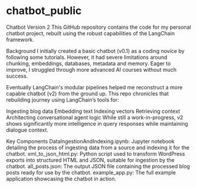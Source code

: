 # chatbot_public
Chatbot Version 2
This GitHub repository contains the code for my personal chatbot project, rebuilt using the robust capabilities of the LangChain framework.

Background
I initially created a basic chatbot (v0.1) as a coding novice by following some tutorials. However, it had severe limitations around chunking, embeddings, databases, metadata and memory. Eager to improve, I struggled through more advanced AI courses without much success.

Eventually LangChain's modular pipelines helped me reconstruct a more capable chatbot (v2) from the ground up. This repo chronicles that rebuilding journey using LangChain’s tools for:

Ingesting blog data
Embedding text
Indexing vectors
Retrieving context
Architecting conversational agent logic
While still a work-in-progress, v2 shows significantly more intelligence in query responses while maintaining dialogue context.

Key Components
DataIngestionAndIndexing.ipynb: Jupyter notebook detailing the process of ingesting data from a source and indexing it for the chatbot.
xml_to_json_html.py: Python script used to transform WordPress exports into structured HTML and JSON, suitable for ingestion by the chatbot.
all_posts.json: The output JSON file containing the processed blog posts ready for use by the chatbot.
example_app.py: The full example application showcasing the chatbot in action.